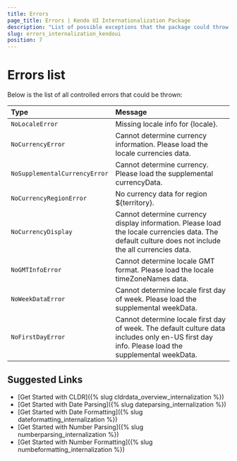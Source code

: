 ```yaml
---
title: Errors
page_title: Errors | Kendo UI Internationalization Package
description: "List of possible exceptions that the package could throw."
slug: errors_internalization_kendoui
position: 7
---
```


# Errors list

Below is the list of all controlled errors that could be thrown:

| Type                         | Message
|:---                          |:---
|`NoLocaleError`               | Missing locale info for {locale}.
|`NoCurrencyError`             | Cannot determine currency information. Please load the locale currencies data.
|`NoSupplementalCurrencyError` | Cannot determine currency. Please load the supplemental currencyData.
|`NoCurrencyRegionError`       | No currency data for region ${territory}.
|`NoCurrencyDisplay`           | Cannot determine currency display information. Please load the locale currencies data. The default culture does not include the all currencies data.
|`NoGMTInfoError`              | Cannot determine locale GMT format. Please load the locale timeZoneNames data.
|`NoWeekDataError`             | Cannot determine locale first day of week. Please load the supplemental weekData.
|`NoFirstDayError`             | Cannot determine locale first day of week. The default culture data includes only en-US first day info. Please load the supplemental weekData.

## Suggested Links

* [Get Started with CLDR]({% slug cldrdata_overview_internalization %})
* [Get Started with Date Parsing]({% slug dateparsing_internalization %})
* [Get Started with Date Formatting]({% slug dateformatting_internalization %})
* [Get Started with Number Parsing]({% slug numberparsing_internalization %})
* [Get Started with Number Formatting]({% slug numbeformatting_internalization %})
